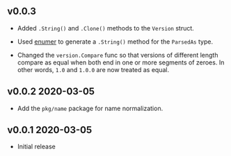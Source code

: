 ## v0.0.3

* Added `.String()` and `.Clone()` methods to the `Version` struct.

* Used [enumer](https://github.com/alvaroloes/enumer) to generate a
  `.String()` method for the `ParsedAs` type.

* Changed the `version.Compare` func so that versions of different length
  compare as equal when both end in one or more segments of zeroes. In other
  words, `1.0` and `1.0.0` are now treated as equal.


## v0.0.2  2020-03-05

* Add the `pkg/name` package for name normalization.


## v0.0.1  2020-03-05

* Initial release
